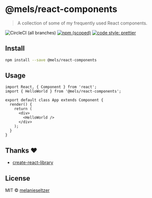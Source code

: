 # @mels/react-components

> A collection of some of my frequently used React components.

![CircleCI (all branches)](https://img.shields.io/circleci/project/github/melanieseltzer/react-components.svg) [![npm (scoped)](https://img.shields.io/npm/v/@mels/react-components.svg)](https://www.npmjs.com/package/@mels/react-components) [![code style: prettier](https://img.shields.io/badge/code_style-prettier-ff69b4.svg)](https://github.com/prettier/prettier)

## Install

```bash
npm install --save @mels/react-components
```

## Usage

```tsx
import React, { Component } from 'react';
import { HelloWorld } from '@mels/react-components';

export default class App extends Component {
  render() {
    return (
      <div>
        <HelloWorld />
      </div>
    );
  }
}
```

## Thanks ❤️

- [create-react-library](https://github.com/transitive-bullshit/create-react-library/)

## License

MIT © [melanieseltzer](https://github.com/melanieseltzer)

